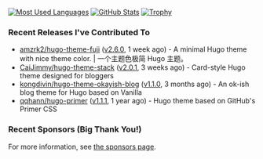 [![Most Used Languages](https://github-readme-stats.vercel.app/api/top-langs/?username=ress997&layout=compact)](https://github.com/anuraghazra/github-readme-stats)
[![GitHub Stats](https://github-readme-stats.vercel.app/api?username=ress997&show_icons=true)](https://github.com/anuraghazra/github-readme-stats)
[![Trophy](https://github-profile-trophy.vercel.app/?username=ress997)](https://github.com/ryo-ma/github-profile-trophy)

### Recent Releases I've Contributed To

- [amzrk2/hugo-theme-fuji](https://github.com/amzrk2/hugo-theme-fuji) ([v2.6.0](https://github.com/amzrk2/hugo-theme-fuji/releases/tag/v2.6.0), 1 week ago) - A minimal Hugo theme with nice theme color. | 一个主题色极简 Hugo 主题。
- [CaiJimmy/hugo-theme-stack](https://github.com/CaiJimmy/hugo-theme-stack) ([v2.0.1](https://github.com/CaiJimmy/hugo-theme-stack/releases/tag/v2.0.1), 3 weeks ago) - Card-style Hugo theme designed for bloggers
- [kongdivin/hugo-theme-okayish-blog](https://github.com/kongdivin/hugo-theme-okayish-blog) ([v1.1.0](https://github.com/kongdivin/hugo-theme-okayish-blog/releases/tag/v1.1.0), 3 months ago) - An ok-ish blog theme for Hugo based on Vanilla
- [qqhann/hugo-primer](https://github.com/qqhann/hugo-primer) ([v1.1.1](https://github.com/qqhann/hugo-primer/releases/tag/v1.1.1), 1 year ago) - Hugo theme based on GitHub&#39;s Primer CSS

### Recent Sponsors (Big Thank You!)


For more information, see [the sponsors page](https://github.com/sponsors/ress997/).
